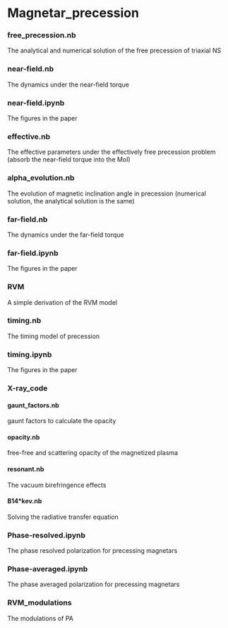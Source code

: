 # Magnetar_precession

### free_precession.nb

The analytical and numerical solution of the free precession of triaxial NS

### near-field.nb

The dynamics under the near-field torque

### near-field.ipynb

The figures in the paper 

### effective.nb

The effective parameters under the effectively free precession problem (absorb the near-field torque into the MoI)

### alpha_evolution.nb

The evolution of magnetic inclination angle in precession (numerical solution, the analytical solution is the same)

### far-field.nb

The dynamics under the far-field torque

### far-field.ipynb

The figures in the paper

### RVM

A simple derivation of the RVM model 

### timing.nb

The timing model of precession

### timing.ipynb

The figures in the paper

### X-ray_code

#### gaunt_factors.nb

gaunt factors to calculate the opacity

#### opacity.nb

free-free and scattering opacity of the magnetized plasma

#### resonant.nb

The vacuum birefringence effects

#### B14*kev.nb

Solving the radiative transfer equation 

### Phase-resolved.ipynb

The phase resolved polarization for precessing magnetars

### Phase-averaged.ipynb

The phase averaged polarization for precessing magnetars

### RVM_modulations

The modulations of PA


